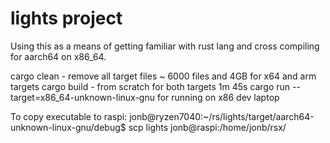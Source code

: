 # lights project

Using this as a means of getting familiar with rust lang and cross compiling for aarch64 on x86_64.

cargo clean - remove all target files ~ 6000 files and 4GB for x64 and arm targets
cargo build - from scratch for both targets 1m 45s
cargo run  --target=x86_64-unknown-linux-gnu for running on x86 dev laptop

To copy executable to raspi:
jonb@ryzen7040:~/rs/lights/target/aarch64-unknown-linux-gnu/debug$ scp lights jonb@raspi:/home/jonb/rsx/

